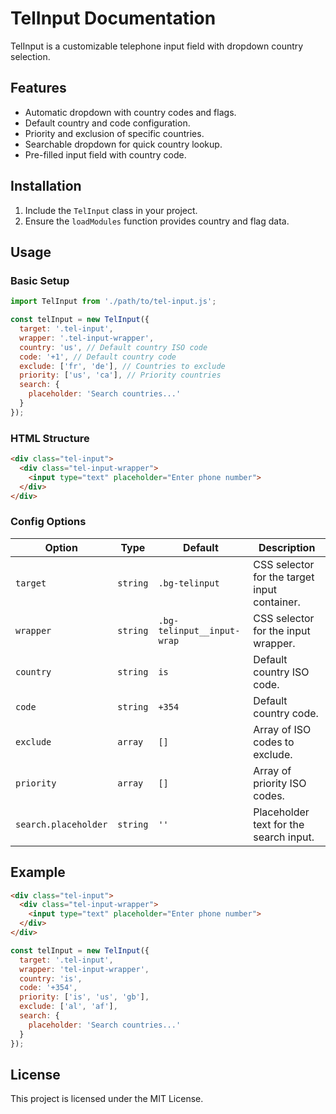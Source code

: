 
# TelInput Documentation

TelInput is a customizable telephone input field with dropdown country selection.

## Features

- Automatic dropdown with country codes and flags.
- Default country and code configuration.
- Priority and exclusion of specific countries.
- Searchable dropdown for quick country lookup.
- Pre-filled input field with country code.

## Installation

1. Include the `TelInput` class in your project.
2. Ensure the `loadModules` function provides country and flag data.

## Usage

### Basic Setup

```javascript
import TelInput from './path/to/tel-input.js';

const telInput = new TelInput({
  target: '.tel-input',
  wrapper: '.tel-input-wrapper',
  country: 'us', // Default country ISO code
  code: '+1', // Default country code
  exclude: ['fr', 'de'], // Countries to exclude
  priority: ['us', 'ca'], // Priority countries
  search: {
    placeholder: 'Search countries...'
  }
});
```

### HTML Structure

```html
<div class="tel-input">
  <div class="tel-input-wrapper">
    <input type="text" placeholder="Enter phone number">
  </div>
</div>
```

### Config Options

| Option           | Type       | Default        | Description                                      |
|-------------------|------------|----------------|--------------------------------------------------|
| `target`         | `string`   | `.bg-telinput` | CSS selector for the target input container.     |
| `wrapper`        | `string`   | `.bg-telinput__input-wrap` | CSS selector for the input wrapper.             |
| `country`        | `string`   | `is`           | Default country ISO code.                       |
| `code`           | `string`   | `+354`         | Default country code.                           |
| `exclude`        | `array`    | `[]`           | Array of ISO codes to exclude.                  |
| `priority`       | `array`    | `[]`           | Array of priority ISO codes.                    |
| `search.placeholder` | `string` | `''`          | Placeholder text for the search input.          |


## Example

```html
<div class="tel-input">
  <div class="tel-input-wrapper">
    <input type="text" placeholder="Enter phone number">
  </div>
</div>
```  

```javascript
const telInput = new TelInput({
  target: '.tel-input',
  wrapper: 'tel-input-wrapper',
  country: 'is',
  code: '+354',
  priority: ['is', 'us', 'gb'],
  exclude: ['al', 'af'],
  search: {
    placeholder: 'Search countries...'
  }
});
```

## License

This project is licensed under the MIT License.
